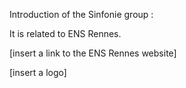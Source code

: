 
Introduction of the Sinfonie group :

It is related to ENS Rennes.

[insert a link to the ENS Rennes website]

[insert a logo]